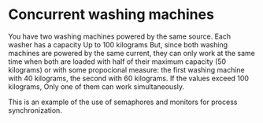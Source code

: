 # Concurrent washing machines

You have two washing machines powered by the same source. Each washer has a capacity
Up to 100 kilograms But, since both washing machines are powered by the same current,
they can only work at the same time when both are loaded with half of their
maximum capacity (50 kilograms) or with some propocional measure: the first washing machine with
40 kilograms, the second with 60 kilograms. If the values ​​exceed 100 kilograms,
Only one of them can work simultaneously.

This is an example of the use of semaphores and monitors for process synchronization.
